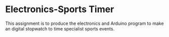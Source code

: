 # Electronics-Sports Timer
 
This assignment is to produce the electronics and Arduino program to make an digital stopwatch to time specialist sports events.
